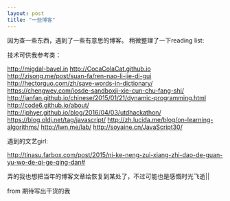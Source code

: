 ```yaml
---
layout: post
title: "一些博客"
---
```



因为查一些东西，遇到了一些有意思的博客。
稍微整理了一下reading list:

技术可供我参考类：

<http://migdal-bavel.in>
<http://CocaColaCat.github.io>
<http://zisong.me/post/suan-fa/ren-nao-li-jie-di-gui>
<http://hectorguo.com/zh/save-words-in-dictionary/>
<https://chengwey.com/iosde-sandboxji-xie-cun-chu-fang-shi/>
<http://janfan.github.io/chinese/2015/01/21/dynamic-programming.html>
<http://code6.github.io/about/>
<http://iphyer.github.io/blog/2016/04/03/utdhackathon/>
<https://blog.oldj.net/tag/javascript/>
<http://zh.lucida.me/blog/on-learning-algorithms/>
<http://lwn.me/lab/>
<http://soyaine.cn/JavaScript30/>



遇到的文艺girl:

<http://tinasu.farbox.com/post/2015/ni-ke-neng-zui-xiang-zhi-dao-de-guan-yu-wo-de-qi-ge-qing-dan#>

弄的我也想把当年的博客文章给恢复到某处了，不过可能也是感慨时光飞逝||

from 期待写出干货的我



